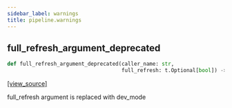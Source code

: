 ```yaml
---
sidebar_label: warnings
title: pipeline.warnings
---
```


## full\_refresh\_argument\_deprecated

```python
def full_refresh_argument_deprecated(caller_name: str,
                                     full_refresh: t.Optional[bool]) -> None
```

[[view_source]](https://github.com/dlt-hub/dlt/blob/9857029af018a582dd24da4070562f58bb7e9fc5/dlt/pipeline/warnings.py#L8)

full_refresh argument is replaced with dev_mode

